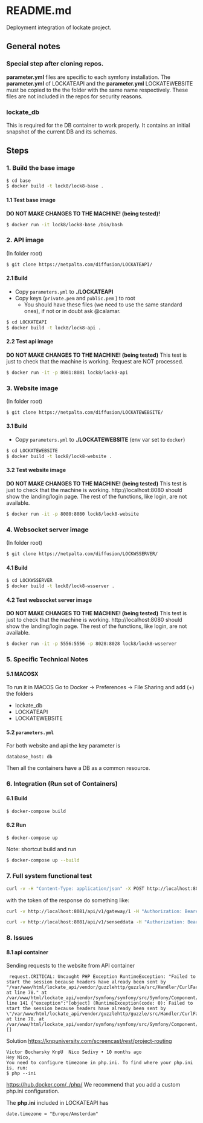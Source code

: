 # README.md

Deployment integration of lockate project.

## General notes

### Special step after cloning repos.

**parameter.yml** files are specific to each symfony installation.
The **parameter.yml** of LOCKATEAPI and the **parameter.yml** LOCKATEWEBSITE
must be copied to the the folder with the same name respectively.
These files are not included in the repos for security reasons.

### lockate_db

This is required for the DB container to work properly.
It contains an initial snapshot of the current DB and its schemas.

## Steps

### 1. Build the base image

```bash
$ cd base
$ docker build -t lock8/lock8-base .
```

#### 1.1 Test base image
**DO NOT MAKE CHANGES TO THE MACHINE! (being tested)!**
```bash
$ docker run -it lock8/lock8-base /bin/bash
```

### 2. API image

(In folder root)

```bash
$ git clone https://netpalta.com/diffusion/LOCKATEAPI/
```

#### 2.1 Build

- Copy `parameters.yml` to **./LOCKATEAPI**
- Copy keys (`private.pem`  and `public.pem` ) to root
    - You should have these files (we need to use the same standard ones), 
      if not or in doubt ask @calamar.

```bash
$ cd LOCKATEAPI
$ docker build -t lock8/lock8-api .
```

#### 2.2 Test api image

**DO NOT MAKE CHANGES TO THE MACHINE! (being tested)**
This test is just to check that the machine is working.
Request are NOT processed.
```bash
$ docker run -it -p 8081:8081 lock8/lock8-api
```

### 3. Website image

(In folder root)

```bash
$ git clone https://netpalta.com/diffusion/LOCKATEWEBSITE/
```

#### 3.1 Build

- Copy `parameters.yml` to **./LOCKATEWEBSITE** (env var set to `docker`)

```bash
$ cd LOCKATEWEBSITE
$ docker build -t lock8/lock8-website .
```

#### 3.2 Test website image

**DO NOT MAKE CHANGES TO THE MACHINE! (being tested)**
This test is just to check that the machine is working.
http://localhost:8080 should show the landing/login page.
The rest of the functions, like login, are not available.  
```bash
$ docker run -it -p 8080:8080 lock8/lock8-website
```

### 4. Websocket server image

(In folder root)

```bash
$ git clone https://netpalta.com/diffusion/LOCKWSSERVER/
```

#### 4.1 Build

```bash
$ cd LOCKWSSERVER
$ docker build -t lock8/lock8-wsserver .
```

#### 4.2 Test websocket server image

**DO NOT MAKE CHANGES TO THE MACHINE! (being tested)**
This test is just to check that the machine is working.
http://localhost:8080 should show the landing/login page.
The rest of the functions, like login, are not available.  
```bash
$ docker run -it -p 5556:5556 -p 8028:8028 lock8/lock8-wsserver
```

### 5. Specific Technical Notes

#### 5.1 MACOSX

To run it in MACOS 
Go to Docker -> Preferences -> File Sharing and add (+) the folders
- lockate_db
- LOCKATEAPI
- LOCKATEWEBSITE

#### 5.2 `parameters.yml`

For both website and api the key parameter is
```
database_host: db
```
Then all the containers have a DB as a common resource.

### 6. Integration (Run set of Containers)

#### 6.1 Build

```bash
$ docker-compose build
```

#### 6.2 Run

```bash
$ docker-compose up
```

Note: shortcut build and run 
```bash
$ docker-compose up --build
```

### 7. Full system functional test

```bash
curl -v -H "Content-Type: application/json" -X POST http://localhost:8081/api/v1/tokens -H "X-AUTH-TOKEN: schmier" -u uno:uno
```

with the token of the response do something like:
```bash
curl -v http://localhost:8081/api/v1/gateway/1 -H "Authorization: Bearer <token>"
```
```bash
curl -v http://localhost:8081/api/v1/senseddata -H "Authorization: Bearer <token>" -X POST -d '<lockate json packet>' 
```

### 8. Issues

#### 8.1 api container
Sending requests to the website from API container
```
 request.CRITICAL: Uncaught PHP Exception RuntimeException: "Failed to start the session because headers have already been sent by "/var/www/html/lockate_api/vendor/guzzlehttp/guzzle/src/Handler/CurlFactory.php" at line 78." at /var/www/html/lockate_api/vendor/symfony/symfony/src/Symfony/Component/HttpFoundation/Session/Storage/NativeSessionStorage.php line 141 {"exception":"[object] (RuntimeException(code: 0): Failed to start the session because headers have already been sent by \"/var/www/html/lockate_api/vendor/guzzlehttp/guzzle/src/Handler/CurlFactory.php\" at line 78. at /var/www/html/lockate_api/vendor/symfony/symfony/src/Symfony/Component/HttpFoundation/Session/Storage/NativeSessionStorage.php:141)"} []
```

Solution
https://knpuniversity.com/screencast/rest/project-routing
```
Victor Bocharsky KnpU  Nico Sedivy • 10 months ago
Hey Nico,
You need to configure timezone in php.ini. To find where your php.ini is, run:
$ php --ini
```

https://hub.docker.com/_/php/
We recommend that you add a custom php.ini configuration. 

The **php.ini** included in LOCKATEAPI has 
```
date.timezone = "Europe/Amsterdam"
```